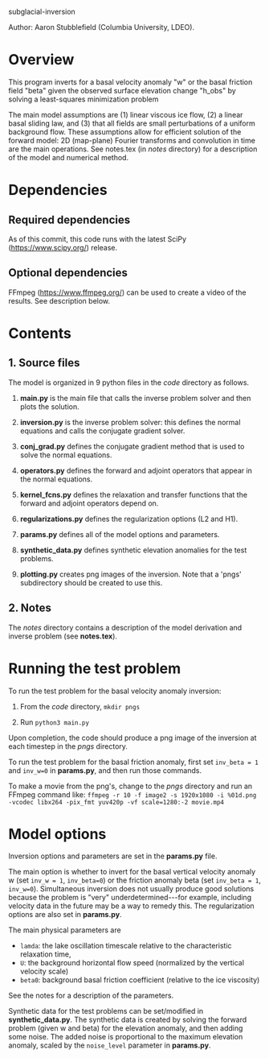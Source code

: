 subglacial-inversion

Author: Aaron Stubblefield (Columbia University, LDEO).

# Overview
This program inverts for a basal velocity anomaly "w" or the basal friction
field "beta" given the observed surface elevation change "h_obs" by solving
a least-squares minimization problem

The main model assumptions are (1) linear viscous ice flow, (2) a linear basal sliding law,
and (3) that all fields are small perturbations of a uniform background flow.
These assumptions allow for efficient solution of the forward model: 2D (map-plane)
Fourier transforms and convolution in time are the main operations.
See notes.tex (in *notes* directory) for a description of the model and numerical method.

# Dependencies
## Required dependencies
As of this commit, this code runs with the latest SciPy (https://www.scipy.org/) release.


## Optional dependencies
FFmpeg (https://www.ffmpeg.org/) can be used
to create a video of the results. See description below.

# Contents

## 1. Source files
The model is organized in 9 python files in the *code* directory as follows.

1. **main.py** is the main file that calls the inverse problem solver and then
plots the solution.

2. **inversion.py** is the inverse problem solver: this defines the normal equations
and calls the conjugate gradient solver.

3. **conj_grad.py** defines the conjugate gradient method that is used to solve
the normal equations.

4. **operators.py** defines the forward and adjoint operators that appear in the
normal equations.

5. **kernel_fcns.py** defines the relaxation and transfer functions that the forward and adjoint
operators depend on.

6. **regularizations.py** defines the regularization options (L2 and H1).

7. **params.py** defines all of the model options and parameters.

8. **synthetic_data.py** defines synthetic elevation anomalies for the test problems.

9. **plotting.py** creates png images of the inversion. Note that a 'pngs'
subdirectory should be created to use this.


## 2. Notes
The *notes* directory contains a description of the model derivation
and inverse problem (see **notes.tex**).


# Running the test problem
To run the test problem for the basal velocity anomaly inversion:

1. From the *code* directory, `mkdir pngs`

2. Run `python3 main.py`

Upon completion, the code should produce a png image of the inversion at each timestep
in the *pngs* directory.

To run the test problem for the basal friction anomaly, first
set `inv_beta = 1` and `inv_w=0` in **params.py**, and then run those commands.

To make a movie from the png's, change to the *pngs* directory and
run an FFmpeg command like:
`ffmpeg -r 10 -f image2 -s 1920x1080 -i %01d.png -vcodec libx264 -pix_fmt yuv420p -vf scale=1280:-2 movie.mp4`

# Model options

Inversion options and parameters are set in the **params.py** file.

The main option
is whether to invert for the basal vertical velocity anomaly w (set `inv_w = 1`, `inv_beta=0`) or the friction
anomaly beta (set `inv_beta = 1`, `inv_w=0`). Simultaneous inversion
does not usually produce good solutions because the problem is "very" underdetermined---for example,
including velocity data in the future may be a way to remedy this.
The regularization options are also set in **params.py**.

The main physical parameters are
- `lamda`: the lake oscillation timescale
relative to the characteristic relaxation time,  
- `U`: the background horizontal flow speed (normalized by the vertical velocity scale)
- `beta0`: background basal friction coefficient (relative to the ice viscosity)

See the notes for a description of the parameters.

Synthetic data for the test problems can be set/modified in **synthetic_data.py**.
The synthetic data is created by solving the forward problem (given w and beta) for the elevation anomaly, and then adding
some noise. The added noise is proportional to the maximum elevation anomaly, scaled by the `noise_level` parameter in **params.py**.
